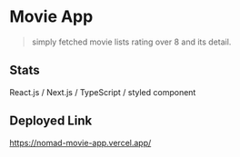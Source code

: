 # Movie App
> simply fetched movie lists rating over 8 and its detail.

## Stats
React.js / Next.js / TypeScript / styled component

## Deployed Link
https://nomad-movie-app.vercel.app/
